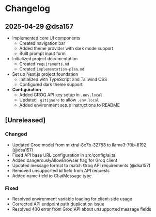 # Changelog

## 2025-04-29 @dsa157
- Implemented core UI components
  - Created navigation bar
  - Added theme provider with dark mode support
  - Built prompt input form
- Initialized project documentation
  - Created `requirements.md`
  - Created `implementation-plan.md`
- Set up Next.js project foundation
  - Initialized with TypeScript and Tailwind CSS
  - Configured dark theme support
- **Configuration**
  - Added GROQ API key setup in `.env.local`
  - Updated `.gitignore` to allow `.env.local`
  - Added environment setup instructions to README

## [Unreleased]
### Changed
- Updated Groq model from mixtral-8x7b-32768 to llama3-70b-8192 (@dsa157)
- Fixed API base URL configuration in src/config/ai.ts
- Added dangerouslyAllowBrowser flag for Groq client
- Updated message format to match Groq API requirements (@dsa157)
- Removed unsupported id field from API requests
- Added name field to ChatMessage type

### Fixed
- Resolved environment variable loading for client-side usage
- Corrected API endpoint path duplication issue
- Resolved 400 error from Groq API about unsupported message fields
